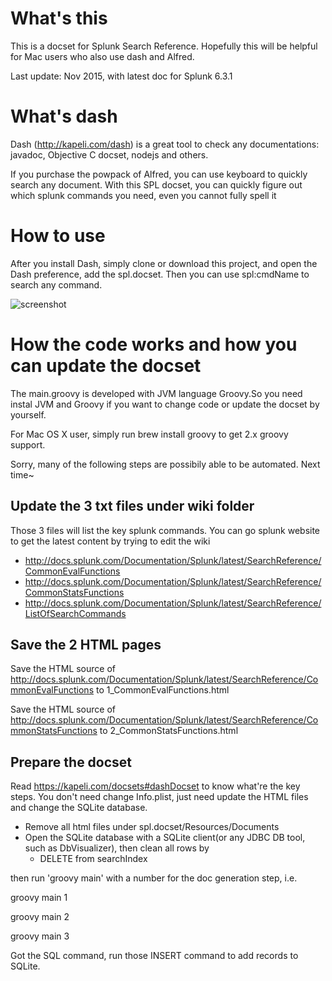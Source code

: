 # What's this
This is a docset for Splunk Search Reference. Hopefully this will be helpful for Mac users who also use dash and Alfred.

Last update: Nov 2015, with latest doc for Splunk 6.3.1
# What's dash
Dash (http://kapeli.com/dash) is a great tool to check any documentations: javadoc, Objective C docset, nodejs and others.

If you purchase the powpack of Alfred, you can use keyboard to quickly search any document. With this SPL docset, you can quickly figure out which splunk commands you need, even you cannot fully spell it
# How to use
After you install Dash, simply clone or download this project, and open the Dash preference, add the spl.docset. Then you can use spl:cmdName to search any command.

![screenshot](http://jzhong.s3.amazonaws.com/splunk_java_sdk_docset.png)

# How the code works and how you can update the docset
The main.groovy is developed with JVM language Groovy.So you need instal JVM and Groovy if you want to 
change code or update the docset by yourself.

For Mac OS X user, simply run brew install groovy to get 2.x groovy support.

Sorry, many of the following steps are possibily able to be automated. Next time~

## Update the 3 txt files under wiki folder
Those 3 files will list the key splunk commands. You can go splunk website to get the latest content by trying to edit the wiki
* http://docs.splunk.com/Documentation/Splunk/latest/SearchReference/CommonEvalFunctions
* http://docs.splunk.com/Documentation/Splunk/latest/SearchReference/CommonStatsFunctions
* http://docs.splunk.com/Documentation/Splunk/latest/SearchReference/ListOfSearchCommands

## Save the 2 HTML pages
Save the HTML source of http://docs.splunk.com/Documentation/Splunk/latest/SearchReference/CommonEvalFunctions to 1_CommonEvalFunctions.html

Save the HTML source of http://docs.splunk.com/Documentation/Splunk/latest/SearchReference/CommonStatsFunctions to 2_CommonStatsFunctions.html

## Prepare the docset
Read https://kapeli.com/docsets#dashDocset to know what're the key steps.
You don't need change Info.plist, just need update the HTML files and change the SQLite database.
* Remove all html files under spl.docset/Resources/Documents
* Open the SQLite database with a SQLite client(or any JDBC DB tool, such as DbVisualizer), then clean all rows by 
	* DELETE from searchIndex

then run 'groovy main' with a number for the doc generation step, i.e.


groovy main 1

groovy main 2

groovy main 3

Got the SQL command, run those INSERT command to add records to SQLite.